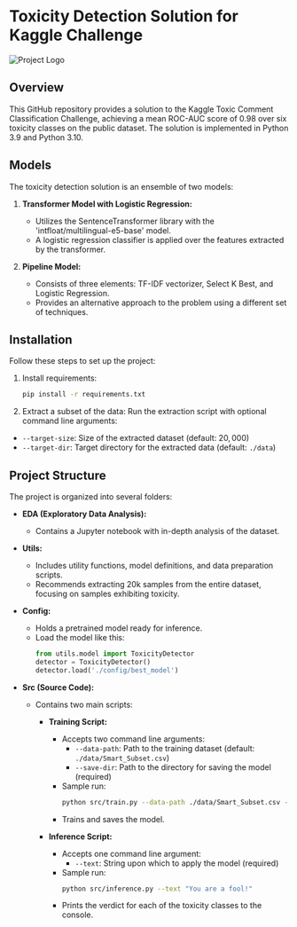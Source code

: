 # Toxicity Detection Solution for Kaggle Challenge

![Project Logo](https://gopostr.s3.amazonaws.com/favicon_url/86gvpmIik9SpYAtIGFIgB0NUogeSA90n3Se6Hi4H.png)

## Overview

This GitHub repository provides a solution to the Kaggle Toxic Comment Classification Challenge, achieving a mean ROC-AUC score of 0.98 over six toxicity classes on the public dataset. The solution is implemented in Python 3.9 and Python 3.10.

## Models

The toxicity detection solution is an ensemble of two models:

1. **Transformer Model with Logistic Regression:**
   - Utilizes the SentenceTransformer library with the 'intfloat/multilingual-e5-base' model.
   - A logistic regression classifier is applied over the features extracted by the transformer.

2. **Pipeline Model:**
   - Consists of three elements: TF-IDF vectorizer, Select K Best, and Logistic Regression.
   - Provides an alternative approach to the problem using a different set of techniques.

## Installation

Follow these steps to set up the project:

1. Install requirements:
   ```bash
   pip install -r requirements.txt
   ```

2. Extract a subset of the data:
Run the extraction script with optional command line arguments:

- `--target-size`: Size of the extracted dataset (default: $20,000$)
- `--target-dir`: Target directory for the extracted data (default: `./data`)

## Project Structure

The project is organized into several folders:

- **EDA (Exploratory Data Analysis):**
  - Contains a Jupyter notebook with in-depth analysis of the dataset.

- **Utils:**
  - Includes utility functions, model definitions, and data preparation scripts.
  - Recommends extracting 20k samples from the entire dataset, focusing on samples exhibiting toxicity.

- **Config:**
  - Holds a pretrained model ready for inference.
  - Load the model like this:
    ```python
    from utils.model import ToxicityDetector
    detector = ToxicityDetector()
    detector.load('./config/best_model')
    ```

- **Src (Source Code):**
  - Contains two main scripts:
    - **Training Script:**
      - Accepts two command line arguments:
        - `--data-path`: Path to the training dataset (default: `./data/Smart_Subset.csv`)
        - `--save-dir`: Path to the directory for saving the model (required)
      - Sample run:
        ```bash
        python src/train.py --data-path ./data/Smart_Subset.csv --save-dir ./config/my_model
        ```
      - Trains and saves the model.

    - **Inference Script:**
      - Accepts one command line argument:
        - `--text`: String upon which to apply the model (required)
      - Sample run:
        ```bash
        python src/inference.py --text "You are a fool!"
        ```
      - Prints the verdict for each of the toxicity classes to the console.
